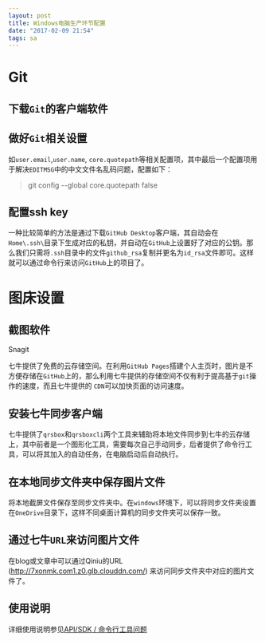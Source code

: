 ```yaml
---
layout: post
title: Windows电脑生产环节配置
date: "2017-02-09 21:54"
tags: sa
---
```


# Git

## 下载`Git`的客户端软件

## 做好`Git`相关设置

如`user.email`,`user.name`, `core.quotepath`等相关配置项，其中最后一个配置项用于解决`EDITMSG`中的中文文件名乱码问题，配置如下：

> git config --global core.quotepath false

## 配置ssh key

一种比较简单的方法是通过下载`GitHub Desktop`客户端，其自动会在`Home\.ssh\`目录下生成对应的私钥，并自动在`GitHub`上设置好了对应的公钥。那么我们只需将`.ssh`目录中的文件`github_rsa`复制并更名为`id_rsa`文件即可。这样就可以通过命令行来访问`GitHub`上的项目了。


# 图床设置

## 截图软件

Snagit

七牛提供了免费的云存储空间。在利用`GitHub Pages`搭建个人主页时，图片是不方便存储在`GitHub`上的，那么利用七牛提供的存储空间不仅有利于提高基于`git`操作的速度，而且七牛提供的 `CDN`可以加快页面的访问速度。

## 安装七牛同步客户端

七牛提供了`qrsbox`和`qrsboxcli`两个工具来辅助将本地文件同步到七牛的云存储上，其中前者是一个图形化工具，需要每次自己手动同步，后者提供了命令行工具，可以将其加入的自动任务，在电脑启动后自动执行。

## 在本地同步文件夹中保存图片文件

将本地截屏文件保存至同步文件夹中。在`windows`环境下，可以将同步文件夹设置在`OneDrive`目录下，这样不同桌面计算机的同步文件夹可以保存一致。

## 通过七牛`URL`来访问图片文件

在blog或文章中可以通过Qiniu的URL (http://7xonmk.com1.z0.glb.clouddn.com/) 来访问同步文件夹中对应的图片文件了。

## 使用说明

详细使用说明参见[API/SDK / 命令行工具问题](https://support.qiniu.com/question/category?id=69503&categoryTitle=%E5%AF%B9%E8%B1%A1%E5%AD%98%E5%82%A8&forumTitle=API%2FSDK%20%2F%20%E5%91%BD%E4%BB%A4%E8%A1%8C%E5%B7%A5%E5%85%B7%E9%97%AE%E9%A2%98)
